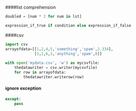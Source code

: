 ####list comprehension
```python
doubled = [num * 2 for num in lst]
```
```python
expression_if_true if condition else expression_if_false
```
####csv
```python
import csv
arrayofdata=[[1,2,4,5,'something','spam',2.334],
             [3,1,6,3,'anything','spam',0]]
             
with open('mydata.csv', 'w') as mycsvfile:
    thedatawriter = csv.writer(mycsvfile)
    for row in arrayofdata:
        thedatawriter.writerow(row)
```

#### ignore exception
```python
except:
    pass
```
